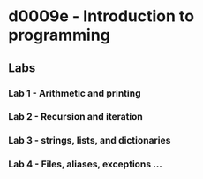 # d0009e - Introduction to programming
## Labs
### Lab 1 - Arithmetic and printing
### Lab 2 - Recursion and iteration
### Lab 3 - strings, lists, and dictionaries
### Lab 4 - Files, aliases, exceptions ...
